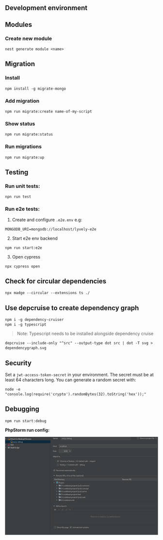 ## Development environment

## Modules

### Create new module

```
nest generate module <name>
```

## Migration

### Install

```
npm install -g migrate-mongo
```

### Add migration

```
npm run migrate:create name-of-my-script
```

### Show status

```
npm run migrate:status
```

### Run migrations

```
npm run migrate:up
```

## Testing

### Run unit tests:

```
npn run test
```

### Run e2e tests:

1. Create and configure `.e2e.env` e.g:

```
MONGODB_URI=mongodb://localhost/lyvely-e2e
```

2. Start e2e env backend

```
npm run start:e2e
```

3. Open cypress

```
npx cypress open
```

## Check for circular dependencies

```
npx madge --circular --extensions ts ./
```

## Use depcruise to create dependency graph

```
npm i -g dependency-cruiser
npm i -g typescript
```

> Note: Typescript needs to be installed alongside dependency cruise

```
depcruise --include-only "^src" --output-type dot src | dot -T svg > dependencygraph.svg
```

## Security

Set a `jwt-access-token-secret` in your environment. The secret must be at least 64 characters long.
You can generate a random secret with:

```
node -e "console.log(require('crypto').randomBytes(32).toString('hex'));"
```

## Debugging

```
npm run start:debug
```
**PhpStorm run config:**

![](docs/img/4f6a6bd9.png)

